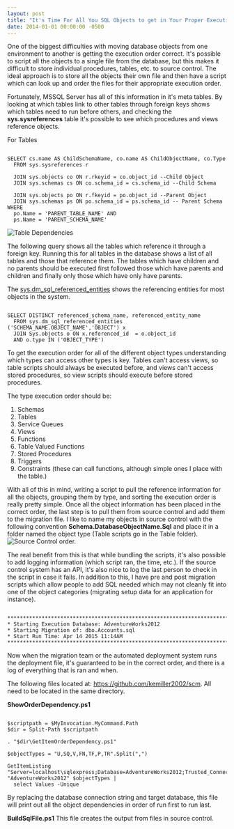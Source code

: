 ```yaml
---
layout: post
title: "It's Time For All You SQL Objects to get in Your Proper Execution Order"
date: 2014-01-01 00:00:00 -0500
---
```

One of the biggest difficulties with moving database objects from one environment to another is getting the execution order correct.  It's possible to script all the objects to a single file from the database, but this makes it difficult to store individual procedures, tables, etc. to source control. The ideal approach is to store all the objects their own file and then have a script which can look up and order the files for their appropriate execution order. 

Fortunately, MSSQL Server has all of this information in it's meta tables.  By looking at which tables link to other tables through foreign keys shows which tables need to run before others, and checking the **sys.sysreferences** table it's possible to see which procedures and views reference objects.

For Tables 

```

SELECT cs.name AS ChildSchemaName, co.name AS ChildObjectName, co.Type 
  FROM sys.sysreferences r

  JOIN sys.objects co ON r.rkeyid = co.object_id --Child Object
  JOIN sys.schemas cs ON co.schema_id = cs.schema_id --Child Schema

  JOIN sys.objects po ON r.fkeyid = po.object_id --Parent Object
  JOIN sys.schemas ps ON po.schema_id = ps.schema_id -- Parent Schema
WHERE 
  po.Name = 'PARENT_TABLE_NAME' AND 
  ps.Name = 'PARENT_SCHEMA_NAME'

```


<img src="https://raw.githubusercontent.com/kemiller2002/StructuredSight/master/SqlObjectOrderDependency/TableDependencies.png" alt="Table Dependencies" />

The following query shows all the tables which reference it through a foreign key.  Running this for all tables in the database shows a list of all tables and those that reference them.  The tables which have children and no parents should be executed first followed those which have parents and children and finally only those which have only have parents.  

The <a href="https://msdn.microsoft.com/en-us/library/bb677185.aspx" title="sys.dm_sql_referenced_entities " target="_blank">sys.dm_sql_referenced_entities</a> shows the referencing entities for most objects in the system.  


```

SELECT DISTINCT referenced_schema_name, referenced_entity_name 
  FROM sys.dm_sql_referenced_entities ('SCHEMA_NAME.OBJECT_NAME','OBJECT') x 
  JOIN Sys.objects o ON x.referenced_id  = o.object_id
  AND o.type IN ('OBJECT_TYPE')

```


To get the execution order for all of the different object types understanding which types can access other types is key.  Tables can't access views, so table scripts should always be executed before, and views can't access stored procedures, so view scripts should execute before stored procedures. 

The type execution order should be: 

<ol>

 <li>Schemas</li>
 <li>Tables</li>
 <li>Service Queues</li>
 <li>Views</li>
 <li>Functions</li>
 <li>Table Valued Functions</li>
 <li>Stored Procedures</li>
 <li>Triggers</li>
 <li>Constraints (these can call functions, although simple ones I place with the table.)</li>
</ol>

With all of this in mind, writing a script to pull the reference information for all the objects, grouping them by type, and sorting the execution order is really pretty simple.  Once all the object information has been placed in the correct order, the last step is to pull them from source control and add them to the migration file.  I like to name my objects in source control with the following convention <strong>Schema.DatabaseObjectName.Sql</strong> and place it in a folder named the object type (Table scripts go in the Table folder).  <img src="https://raw.githubusercontent.com/kemiller2002/StructuredSight/master/SqlObjectOrderDependency/SourceControlTables.png" alt="Source Control order." />

The real benefit from this is that while bundling the scripts, it's also possible to add logging information (which script ran, the time, etc.).  If the source control system has an API, it's also nice to log the last person to check in the script in case it fails. In addition to this, I have pre and post migration scripts which allow people to add SQL needed which may not cleanly fit into one of the object categories (migrating setup data for an application for instance).  


```

**********************************************************************************
* Starting Execution Database: AdventureWorks2012
* Starting Migration of: dbo.Accounts.sql
* Start Run Time: Apr 14 2015 11:14AM
**********************************************************************************

```


Now when the migration team or the automated deployment system runs the deployment file, it's guaranteed to be in the correct order, and there is a log of everything that is ran and when. 

The following files located at: <a href="https://github.com/kemiller2002/scm" title="SCM Files" target="_blank">https://github.com/kemiller2002/scm</a>.  All need to be located in the same directory.

<strong>ShowOrderDependency.ps1</strong>

```

$scriptpath = $MyInvocation.MyCommand.Path
$dir = Split-Path $scriptpath

. "$dir\GetItemOrderDependency.ps1"

$objectTypes = "U,SQ,V,FN,TF,P,TR".Split(",")

GetItemListing "Server=localhost\sqlexpress;Database=AdventureWorks2012;Trusted_Connection=True;" "AdventureWorks2012" $objectTypes | 
  select Values -Unique

```


By replacing the database connection string and target database, this file will print out all the object dependencies in order of run first to run last. 

<strong>BuildSqlFile.ps1</strong>
This file creates the output from files in source control.